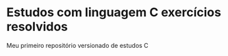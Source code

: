 # Estudos com linguagem C exercícios resolvidos
 Meu primeiro repositório versionado de estudos C


